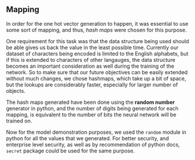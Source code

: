 ## Mapping

In order for the one hot vector generation to happen, it was essential to use some sort of mapping, and thus, *hash maps* were chosen for this purpose.

One requirement for this task was that the data structure being used should be able gives us back the value in the least possible time. Currently our dataset of characters being encoded is limited to the English alphabets, but if this is extended to characters of other langauges, the data structure becomes an important consideration as well during the training of the network. So to make sure that our future objectives can be easily extended without much changes, we chose hashmaps, which take up a bit of space, but the lookups are considerably faster, especially for larger number of objects.

The hash maps generated have been done using the **random number** generator in python, and the number of digits being generated for each mapping, is equivalent to the number of bits the neural network will be trained on.

Now for the model demonstration purposes, we used the `random` module in python for all the values that we generated. For better security, and enterprise level security, as well as by recommendation of python docs, `secret` package could be used for the same purpose.
